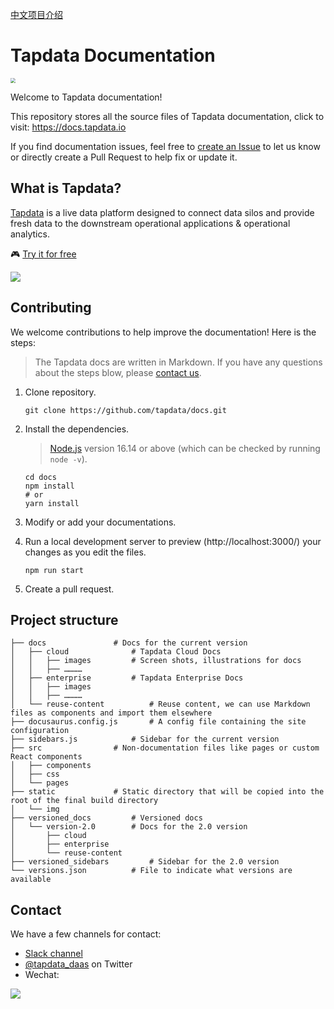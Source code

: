 [中文项目介绍](README-CN.md)

# Tapdata Documentation

<p align="left">
<a href="https://auth.tapdata.net/" rel="nofollow"><img src="https://20778419.s21i.faiusr.com/4/2/ABUIABAEGAAg39a1kQYoqLyr0gEwyAE4Mw.png" style="zoom: 50%;" /></a> 
</p>

Welcome to Tapdata documentation!

This repository stores all the source files of Tapdata documentation, click to visit: https://docs.tapdata.io

If you find documentation issues, feel free to [create an Issue](https://github.com/tapdata/docs/issues/new) to let us know or directly create a Pull Request to help fix or update it.

## What is Tapdata?

[Tapdata](https://tapdata.io/) is a live data platform designed to connect data silos and provide fresh data to the downstream operational applications & operational analytics.

🎮 [Try it for free](https://auth.tapdata.net/)

![](https://20778419.s21i.faiusr.com/3/2/ABUIABADGAAgtLr-lgYotInUhwYwgA84uAg.gif)

## Contributing

We welcome contributions to help improve the documentation! Here is the steps:

> The Tapdata docs are written in Markdown. If you have any questions about the steps blow, please [contact us](#Contact).

1. Clone repository.

   ```shell
   git clone https://github.com/tapdata/docs.git
   ```

2. Install the dependencies.

   > [Node.js](https://nodejs.org/en/download/) version 16.14 or above (which can be checked by running `node -v`).

   ```shell
   cd docs
   npm install
   # or 
   yarn install
   ```

3. Modify or add your documentations.

4. Run a local development server to preview (http://localhost:3000/) your changes as you edit the files.

   ```shell
   npm run start
   ```

5. Create a pull request.

## Project structure

```shell
├── docs		       # Docs for the current version
│   ├── cloud		       # Tapdata Cloud Docs
│   │   ├── images	       # Screen shots, illustrations for docs
│   │   ├── …………
│   ├── enterprise	       # Tapdata Enterprise Docs
│   │   ├── images						
│   │   ├── …………
│   └── reuse-content	       # Reuse content, we can use Markdown files as components and import them elsewhere 
├── docusaurus.config.js       # A config file containing the site configuration
├── sidebars.js		       # Sidebar for the current version
├── src			       # Non-documentation files like pages or custom React components
│   ├── components
│   ├── css
│   └── pages
├── static		       # Static directory that will be copied into the root of the final build directory
│   └── img
├── versioned_docs	       # Versioned docs
│   └── version-2.0	       # Docs for the 2.0 version
│       ├── cloud
│       ├── enterprise
│       └── reuse-content
├── versioned_sidebars	       # Sidebar for the 2.0 version
└── versions.json	       # File to indicate what versions are available
```



## <span id="Contact">Contact</span>

We have a few channels for contact:

- [Slack channel](https://join.slack.com/t/tapdatacommunity/shared_invite/zt-1biraoxpf-NRTsap0YLlAp99PHIVC9eA)
- [@tapdata_daas](https://twitter.com/tapdata_daas) on Twitter
- Wechat: 

<p align="left">
<a href="https://20778419.s21i.faiusr.com/4/2/ABUIABAEGAAg-JPfhwYonMrzlwEwZDhk.png" rel="nofollow"><img src="https://20778419.s21i.faiusr.com/4/2/ABUIABAEGAAg-JPfhwYonMrzlwEwZDhk.png" style="zoom: 100%;" /></a>
</p>

